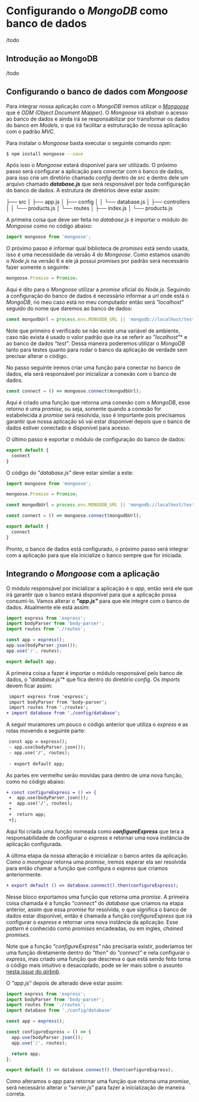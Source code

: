 # Configurando o *MongoDB* como banco de dados
 
 /todo

## Introdução ao MongoDB

/todo

## Configurando o banco de dados com *Mongoose*

Para integrar nossa aplicação com o *MongoDB* iremos utilizar o [*Mongoose*]() que é *ODM (Object Document Mapper)*. O *Mongoose* irá abstrair o acesso ao banco de dados e ainda irá se responsabilizar por transformar os dados do banco em *Models*, o que irá facilitar a estruturação de nossa aplicação com o padrão *MVC*.

Para instalar o *Mongoose* basta executar o seguinte comando *npm*:

```sh
$ npm install mongoose --save
```

Após isso o *Mongoose* estará disponível para ser utilizado. O próximo passo será configurar a aplicação para conectar com o banco de dados, para isso crie um diretório chamado *config* dentro de *src* e dentro dele um arquivo chamado ***database.js*** que será responsável por toda configuração do banco de dados.
A estrutura de diretórios deve estar assim:

├── src
│   ├── app.js
│   ├── config
│   │   └── database.js
│   ├── controllers
│   │   └── products.js
│   └── routes
│       ├── index.js
│       └── products.js

A primeira coisa que deve ser feita no *database.js* é importar o módulo do *Mongoose* como no código abaixo:

```javascript
import mongoose from 'mongoose';
```

O próximo passo é informar qual biblioteca de *promises* está sendo usada, isso é uma necessidade da versão 4 do *Mongoose*. Como estamos usando o *Node.js* na versão 6 e ele já possui *promises* por padrão será necessário fazer somente o seguinte:

```javascript
mongoose.Promise = Promise;
```

Aqui é dito para o *Mongoose* utilizar a *promise* oficial do *Node.js*. Seguindo a configuração do banco de dados é necessário informar  a *url* onde está o *MongoDB*, no meu caso está no meu computador então será *"localhost"*  seguido do nome que daremos ao banco de dados:

```javascript
const mongodbUrl = process.env.MONGODB_URL || 'mongodb://localhost/test';
```

Note que primeiro é verificado se não existe uma variável de ambiente, caso não exista é usado o valor padrão que ira se referir ao *"localhost"** e ao banco de dados *"test"*. Dessa maneira poderemos utilizar o *MongoDB* tanto para testes quanto para rodar o banco da aplicação de verdade sem precisar alterar o código.

No passo seguinte iremos criar uma função para conectar no banco de dados, ela será responsável por inicializar a conexão com o banco de dados.

```javascript
const connect = () => mongoose.connect(mongodbUrl);
```

Aqui é criado uma função que retorna uma conexão com o *MongoDB*, esse retorno é uma *promise*, ou seja, somente quando a conexão for estabelecida a *promise* será resolvida, isso é importante pois precisamos garantir que nossa aplicação só vai estar disponível depois que o banco de dados estiver conectado e disponível para acesso.

O último passo é exportar o módulo de configuração do banco de dados:

```javascript
export default {
  connect
}
```

O código do *"database.js"* deve estar similar a este:

```javascript
import mongoose from 'mongoose';

mongoose.Promise = Promise;

const mongodbUrl = process.env.MONGODB_URL || 'mongodb://localhost/test';

const connect = () => mongoose.connect(mongodbUrl);

export default {
  connect
}
```

Pronto, o banco de dados está configurado, o próximo passo será integrar com a aplicação para que ela inicialize o banco sempre que for iniciada. 

## Integrando o *Mongoose* com a aplicação

O módulo responsável por inicializar a aplicação é o *app*, então será ele que irá garantir que o banco estará disponível para que a aplicação possa consumi-lo.
Vamos alterar o ***"app.js"*** para que ele integre com o banco de dados. Atualmente ele está assim:

```javascript
import express from 'express';
import bodyParser from 'body-parser';
import routes from './routes';

const app = express();
app.use(bodyParser.json());
app.use('/', routes);

export default app;
```

A primeira coisa a fazer é importar o módulo responsável pelo banco de dados, o *"database.js"** que fica dentro do diretório *config*. Os *imports* devem ficar assim:

```diff
 import express from 'express';
 import bodyParser from 'body-parser';
 import routes from './routes';
+ import database from './config/database';
```

A seguir muramores um pouco o código anterior que utiliza o *express* e as rotas movendo a seguinte parte:

```diff
 const app = express();
 - app.use(bodyParser.json());
 - app.use('/', routes);
  
 - export default app;
```

As partes em vermelho serão movidas para dentro de uma nova função, como no código abaixo:

```diff
+ const configureExpress = () => {
 +  app.use(bodyParser.json());
 +  app.use('/', routes);
 +
 +  return app;
 +};
```

Aqui foi criada uma função nomeada como ***configureExpress*** que tera a responsabilidade de configurar o *express* e retornar uma nova instância de aplicação configurada.

A última etapa da nossa alteração é inicializar o banco antes da aplicação. Como o *moongose* retorna uma *promise*, iremos esperar ela ser resolvida para então chamar a função que configura o *express* que criamos anteriormente.

```diff
+ export default () => database.connect().then(configureExpress);
```

Nesse bloco exportamos uma função que retorna uma *promise*. A primeira coisa chamada é a função *"connect"* do *database* que criamos na etapa anterior, assim que essa *promise* for resolvida, o que significa o banco de dados estar disponível, então é chamada a função *configureExpress* que irá configurar o *express* e retornar uma nova instância da aplicação. Esse *pattern* é conhecido como *promises* encadeadas, ou em ingles, *chained promises*.

Note que a função *"configureExpress"* não precisaria existir, poderíamos ter uma função diretamente dentro do *"then"*  do *"connect"* e nela configurar o *express*, mas criado uma função que descreva o que está sendo feito torna o código mais intuitivo e desacoplado, pode se ler mais sobre o assunto [nesta *issue* do *airbnb*](https://github.com/airbnb/javascript/issues/216).

O *"app.js"* depois de alterado deve estar assim:

```javascript
import express from 'express';
import bodyParser from 'body-parser';
import routes from './routes';
import database from './config/database'

const app = express();

const configureExpress = () => {
  app.use(bodyParser.json());
  app.use('/', routes);

  return app;
};

export default () => database.connect().then(configureExpress);
```

Como alteramos o *app* para retornar uma função que retorna uma *promise*, será necessário alterar o *"server.js"* para fazer a inicialização de maneira correta.









